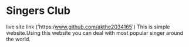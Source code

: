 # Singers Club

live site link ('https:/www.github.com/akthe2034165')
This is simple website.Using this website you can deal with most popular singer around the world.
